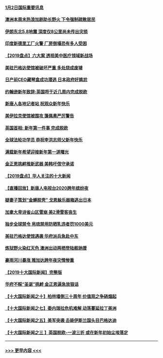#### [1月2日国际重要讯息](../pages/prog202/a102743488.md?t=01022033) 
#### [澳洲本周末热浪加剧助长野火 下令强制疏散居民](../pages/prog202/a102743421.md?t=01022033) 
#### [伊朗东北5.8地震 深度仅8公里尚未传出灾损](../pages/prog202/a102743396.md?t=01022033) 
#### [印度新德里工厂火警 厂房倒塌恐有多人受困](../pages/prog202/a102743386.md?t=01022033) 
#### [【2019盘点】六大案 透视美中医疗领域新战场](../pages/prog202/a102743227.md?t=01022033) 
#### [美驻巴格达使馆被破坏严重 多处烧成废墟](../pages/prog202/a102743244.md?t=01022033) 
#### [日产前CEO藏琴盒成功潜逃 日本政府好尴尬](../pages/prog202/a102742937.md?t=01022033) 
#### [约翰逊新年致辞:英国将于近几周内完成脱欧](../pages/prog202/a102742956.md?t=01022033) 
#### [新唐人各地记者站 祝观众新年快乐](../pages/prog202/a102742785.md?t=01022033) 
#### [美伊拉克使馆被围攻 篷佩奥严厉警告](../pages/prog202/a102742994.md?t=01022033) 
#### [英国首相: 新年第一件事 完成脱欧](../pages/prog202/a102742907.md?t=01022033) 
#### [全球法轮功学员 恭祝李洪志师父新年快乐](../pages/prog202/a102742900.md?t=01022033) 
#### [满载新年希望迎接新年第一道曙光](../pages/prog202/a102742809.md?t=01022033) 
#### [金正恩挑衅推新武器 美韩吁信守承诺](../pages/prog202/a102742799.md?t=01022033) 
#### [【2019盘点】华人关注的十大新闻](../pages/prog202/a102742748.md?t=01022033) 
#### [【直播回放】新唐人电视台2020跨年缤纷夜](../pages/prog202/a102738273.md?t=01022033) 
#### [疑妻子策划“金蝉脱壳” 戈恩躲乐器箱逃出日本](../pages/prog202/a102742535.md?t=01022033) 
#### [加拿大卑诗省山区雪崩 美2滑雪客丧生](../pages/prog202/a102742491.md?t=01022033) 
#### [独步全球禁令 帛琉禁用防晒乳违者罚1000美元](../pages/prog202/a102742478.md?t=01022033) 
#### [美驻巴格达使馆遇袭 华府派兵急赴中东](../pages/prog202/a102742451.md?t=01022033) 
#### [炼狱野火染红天色 澳洲出动两栖登陆舰驰援](../pages/prog202/a102742433.md?t=01022033) 
#### [豪雨河川暴涨 雅加达跨年夜灾情惨重](../pages/prog202/a102742271.md?t=01022033) 
#### [【2019十大国际新闻】完整版](../pages/prog202/a102742169.md?t=01022033) 
#### [华府不睬“圣诞”挑衅 金正恩逼急放狠话](../pages/prog202/a102742238.md?t=01022033) 
#### [【十大国际新闻之十】柏林墙倒三十周年 价值观之争硝烟起](../pages/prog202/a102736941.md?t=01022033) 
#### [【十大国际新闻之七】委内瑞拉危机难解 动荡蔓延拉丁美洲](../pages/prog202/a102736943.md?t=01022033) 
#### [【十大国际新闻之五】美军突袭 击毙伊斯兰国头目巴格达迪](../pages/prog202/a102736939.md?t=01022033) 
#### [【十大国际新闻之三 】英国脱欧-一波三折 或在新年初始尘埃落定](../pages/prog202/a102736926.md?t=01022033) 

----
#### [ >>> 更早内容 <<< ](../indexes/prog202-earlier.md)
